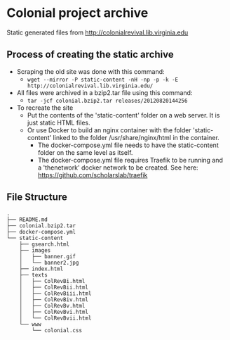 # Colonial project archive
Static generated files from http://colonialrevival.lib.virginia.edu

## Process of creating the static archive
- Scraping the old site was done with this command:
  - `wget --mirror -P static-content -nH -np -p -k -E http://colonialrevival.lib.virginia.edu/`
- All files were archived in a bzip2.tar file using this command:
  - `tar -jcf colonial.bzip2.tar releases/20120820144256`
- To recreate the site
  - Put the contents of the 'static-content' folder on a web server. It is just static HTML files.
  - Or use Docker to build an nginx container with the folder 'static-content' linked to the folder /usr/share/nginx/html in the container.
    - The docker-compose.yml file needs to have the static-content folder on the same level as itself.
    - The docker-compose.yml file requires Traefik to be running and a 'thenetwork' docker network to be created. See here: https://github.com/scholarslab/traefik

## File Structure
```
.
├── README.md
├── colonial.bzip2.tar
├── docker-compose.yml
└── static-content
    ├── gsearch.html
    ├── images
    │   ├── banner.gif
    │   └── banner2.jpg
    ├── index.html
    ├── texts
    │   ├── ColRevBi.html
    │   ├── ColRevBii.html
    │   ├── ColRevBiii.html
    │   ├── ColRevBiv.html
    │   ├── ColRevBv.html
    │   ├── ColRevBvi.html
    │   └── ColRevBvii.html
    └── www
        └── colonial.css

```

